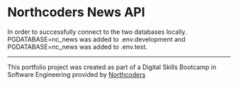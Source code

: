 # Northcoders News API

 In order to successfully connect to the two databases locally. PGDATABASE=nc_news was added to .env.development and PGDATABASE=nc_news was added to .env.test.



--- 

This portfolio project was created as part of a Digital Skills Bootcamp in Software Engineering provided by [Northcoders](https://northcoders.com/)
